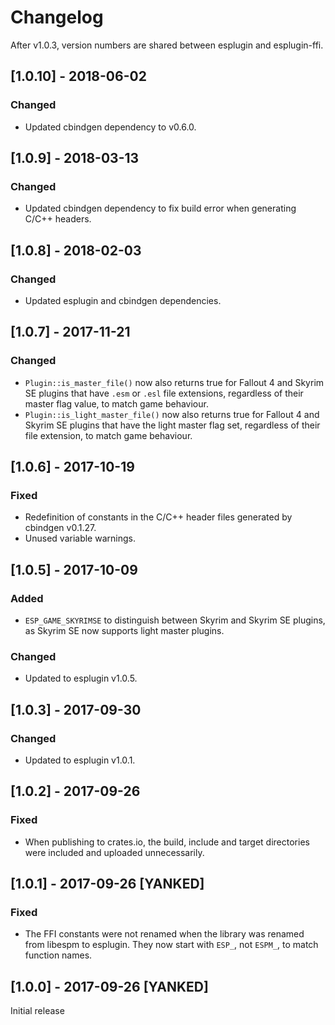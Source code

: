 # Changelog

After v1.0.3, version numbers are shared between esplugin and esplugin-ffi.

## [1.0.10] - 2018-06-02

### Changed

- Updated cbindgen dependency to v0.6.0.

## [1.0.9] - 2018-03-13

### Changed

- Updated cbindgen dependency to fix build error when generating C/C++ headers.

## [1.0.8] - 2018-02-03

### Changed

- Updated esplugin and cbindgen dependencies.

## [1.0.7] - 2017-11-21

### Changed

- `Plugin::is_master_file()` now also returns true for Fallout 4 and Skyrim SE plugins that have `.esm` or `.esl` file extensions, regardless of their master flag value, to match game behaviour.
- `Plugin::is_light_master_file()` now also returns true for Fallout 4 and Skyrim SE plugins that have the light master flag set, regardless of their file extension, to match game behaviour.

## [1.0.6] - 2017-10-19

### Fixed

- Redefinition of constants in the C/C++ header files generated by cbindgen v0.1.27.
- Unused variable warnings.

## [1.0.5] - 2017-10-09

### Added

- `ESP_GAME_SKYRIMSE` to distinguish between Skyrim and Skyrim SE plugins, as Skyrim SE now supports light master plugins.

### Changed

- Updated to esplugin v1.0.5.

## [1.0.3] - 2017-09-30

### Changed

- Updated to esplugin v1.0.1.

## [1.0.2] - 2017-09-26

### Fixed

- When publishing to crates.io, the build, include and target directories were included and uploaded unnecessarily.

## [1.0.1] - 2017-09-26 [YANKED]

### Fixed

- The FFI constants were not renamed when the library was renamed from libespm to esplugin. They now start with `ESP_`, not `ESPM_`, to match function names.

## [1.0.0] - 2017-09-26 [YANKED]

Initial release
